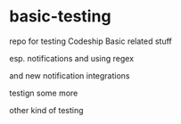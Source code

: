 # basic-testing
repo for testing Codeship Basic related stuff

esp. notifications and using regex

and new notification integrations

testign some more

other kind of testing
